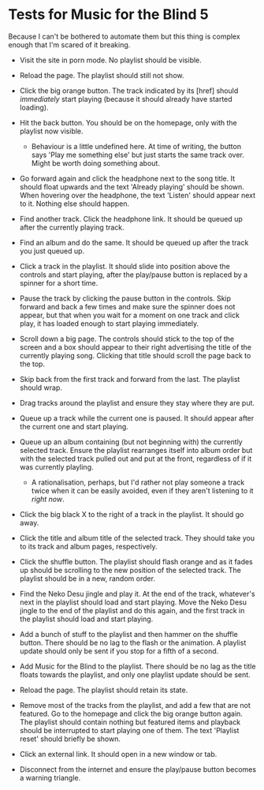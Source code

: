 # Tests for Music for the Blind 5

Because I can't be bothered to automate them but this thing is complex enough
that I'm scared of it breaking.

- Visit the site in porn mode. No playlist should be visible.

- Reload the page. The playlist should still not show.

- Click the big orange button. The track indicated by its [href] should
  *immediately* start playing (because it should already have started loading).

- Hit the back button. You should be on the homepage, only with the playlist
  now visible.
  
  - Behaviour is a little undefined here. At time of writing, the button says
    'Play me something else' but just starts the same track over. Might be
    worth doing something about.

- Go forward again and click the headphone next to the song title. It should
  float upwards and the text 'Already playing' should be shown. When hovering
  over the headphone, the text 'Listen' should appear next to it. Nothing else
  should happen.

- Find another track. Click the headphone link. It should be queued up after
  the currently playing track.

- Find an album and do the same. It should be queued up after the track you
  just queued up.

- Click a track in the playlist. It should slide into position above the
  controls and start playing, after the play/pause button is replaced by a
  spinner for a short time.

- Pause the track by clicking the pause button in the controls. Skip forward
  and back a few times and make sure the spinner does not appear, but that when
  you wait for a moment on one track and click play, it has loaded enough to
  start playing immediately.

- Scroll down a big page. The controls should stick to the top of the screen
  and a box should appear to their right advertising the title of the currently
  playing song. Clicking that title should scroll the page back to the top.

- Skip back from the first track and forward from the last. The playlist should
  wrap.

- Drag tracks around the playlist and ensure they stay where they are put.

- Queue up a track while the current one is paused. It should appear after the
  current one and start playing.

- Queue up an album containing (but not beginning with) the currently selected
  track. Ensure the playlist rearranges itself into album order but with the
  selected track pulled out and put at the front, regardless of if it was
  currently playling.

  - A rationalisation, perhaps, but I'd rather not play someone a track twice
    when it can be easily avoided, even if they aren't listening to it *right
    now*.

- Click the big black X to the right of a track in the playlist. It should go
  away.

- Click the title and album title of the selected track. They should take you
  to its track and album pages, respectively.

- Click the shuffle button. The playlist should flash orange and as it fades up
  should be scrolling to the new position of the selected track. The playlist
  should be in a new, random order.

- Find the Neko Desu jingle and play it. At the end of the track, whatever's
  next in the playlist should load and start playing. Move the Neko Desu jingle
  to the end of the playlist and do this again, and the first track in the
  playlist should load and start playing.

- Add a bunch of stuff to the playlist and then hammer on the shuffle button.
  There should be no lag to the flash or the animation. A playlist update
  should only be sent if you stop for a fifth of a second.

- Add Music for the Blind to the playlist. There should be no lag as the title
  floats towards the playlist, and only one playlist update should be sent.

- Reload the page. The playlist should retain its state.

- Remove most of the tracks from the playlist, and add a few that are not
  featured.  Go to the homepage and click the big orange button again. The
  playlist should contain nothing but featured items and playback should be
  interrupted to start playing one of them. The text 'Playlist reset' should
  briefly be shown.

- Click an external link. It should open in a new window or tab.

- Disconnect from the internet and ensure the play/pause button becomes a
  warning triangle.
